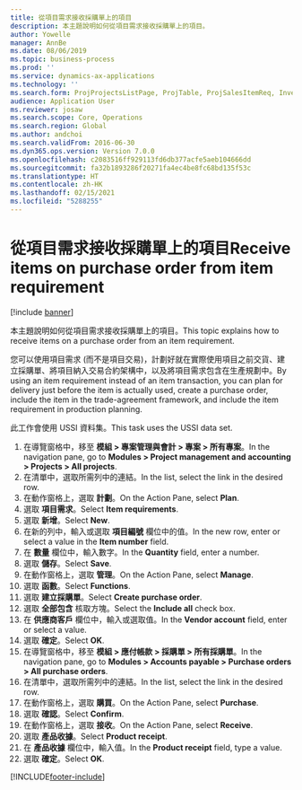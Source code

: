 ```yaml
---
title: 從項目需求接收採購單上的項目
description: 本主題說明如何從項目需求接收採購單上的項目。
author: Yowelle
manager: AnnBe
ms.date: 08/06/2019
ms.topic: business-process
ms.prod: ''
ms.service: dynamics-ax-applications
ms.technology: ''
ms.search.form: ProjProjectsListPage, ProjTable, ProjSalesItemReq, InventItemIdLookupSimple, PurchCreateFromSalesOrder, VendAccountItemLookup, PurchTable, PurchEditLines
audience: Application User
ms.reviewer: josaw
ms.search.scope: Core, Operations
ms.search.region: Global
ms.author: andchoi
ms.search.validFrom: 2016-06-30
ms.dyn365.ops.version: Version 7.0.0
ms.openlocfilehash: c2083516ff929113fd6db377acfe5aeb104666dd
ms.sourcegitcommit: fa32b1893286f20271fa4ec4be8fc68bd135f53c
ms.translationtype: HT
ms.contentlocale: zh-HK
ms.lasthandoff: 02/15/2021
ms.locfileid: "5288255"
---
```

# <a name="receive-items-on-purchase-order-from-item-requirement"></a><span data-ttu-id="3397f-103">從項目需求接收採購單上的項目</span><span class="sxs-lookup"><span data-stu-id="3397f-103">Receive items on purchase order from item requirement</span></span>

[!include [banner](../../includes/banner.md)]

<span data-ttu-id="3397f-104">本主題說明如何從項目需求接收採購單上的項目。</span><span class="sxs-lookup"><span data-stu-id="3397f-104">This topic explains how to receive items on a purchase order from an item requirement.</span></span>

<span data-ttu-id="3397f-105">您可以使用項目需求 (而不是項目交易)，計劃好就在實際使用項目之前交貨、建立採購單、將項目納入交易合約架構中，以及將項目需求包含在生產規劃中。</span><span class="sxs-lookup"><span data-stu-id="3397f-105">By using an item requirement instead of an item transaction, you can plan for delivery just before the item is actually used, create a purchase order, include the item in the trade-agreement framework, and include the item requirement in production planning.</span></span> 

<span data-ttu-id="3397f-106">此工作會使用 USSI 資料集。</span><span class="sxs-lookup"><span data-stu-id="3397f-106">This task uses the USSI data set.</span></span>

1. <span data-ttu-id="3397f-107">在導覽窗格中，移至 **模組 > 專案管理與會計 > 專案 > 所有專案**。</span><span class="sxs-lookup"><span data-stu-id="3397f-107">In the navigation pane, go to **Modules > Project management and accounting > Projects > All projects**.</span></span>
2. <span data-ttu-id="3397f-108">在清單中，選取所需列中的連結。</span><span class="sxs-lookup"><span data-stu-id="3397f-108">In the list, select the link in the desired row.</span></span>
3. <span data-ttu-id="3397f-109">在動作窗格上，選取 **計劃**。</span><span class="sxs-lookup"><span data-stu-id="3397f-109">On the Action Pane, select **Plan**.</span></span>
4. <span data-ttu-id="3397f-110">選取 **項目需求**。</span><span class="sxs-lookup"><span data-stu-id="3397f-110">Select **Item requirements**.</span></span>
5. <span data-ttu-id="3397f-111">選取 **新增**。</span><span class="sxs-lookup"><span data-stu-id="3397f-111">Select **New**.</span></span>
6. <span data-ttu-id="3397f-112">在新的列中，輸入或選取 **項目編號** 欄位中的值。</span><span class="sxs-lookup"><span data-stu-id="3397f-112">In the new row, enter or select a value in the **Item number** field.</span></span>
7. <span data-ttu-id="3397f-113">在 **數量** 欄位中，輸入數字。</span><span class="sxs-lookup"><span data-stu-id="3397f-113">In the **Quantity** field, enter a number.</span></span>
8. <span data-ttu-id="3397f-114">選取 **儲存**。</span><span class="sxs-lookup"><span data-stu-id="3397f-114">Select **Save**.</span></span>
9. <span data-ttu-id="3397f-115">在動作窗格上，選取 **管理**。</span><span class="sxs-lookup"><span data-stu-id="3397f-115">On the Action Pane, select **Manage**.</span></span>
10. <span data-ttu-id="3397f-116">選取 **函數**。</span><span class="sxs-lookup"><span data-stu-id="3397f-116">Select **Functions**.</span></span>
11. <span data-ttu-id="3397f-117">選取 **建立採購單**。</span><span class="sxs-lookup"><span data-stu-id="3397f-117">Select **Create purchase order**.</span></span>
12. <span data-ttu-id="3397f-118">選取 **全部包含** 核取方塊。</span><span class="sxs-lookup"><span data-stu-id="3397f-118">Select the **Include all** check box.</span></span>
13. <span data-ttu-id="3397f-119">在 **供應商客戶** 欄位中，輸入或選取值。</span><span class="sxs-lookup"><span data-stu-id="3397f-119">In the **Vendor account** field, enter or select a value.</span></span>
14. <span data-ttu-id="3397f-120">選取 **確定**。</span><span class="sxs-lookup"><span data-stu-id="3397f-120">Select **OK**.</span></span>
15. <span data-ttu-id="3397f-121">在導覽窗格中，移至 **模組 > 應付帳款 > 採購單 > 所有採購單**。</span><span class="sxs-lookup"><span data-stu-id="3397f-121">In the navigation pane, go to **Modules > Accounts payable > Purchase orders > All purchase orders**.</span></span>
16. <span data-ttu-id="3397f-122">在清單中，選取所需列中的連結。</span><span class="sxs-lookup"><span data-stu-id="3397f-122">In the list, select the link in the desired row.</span></span>
17. <span data-ttu-id="3397f-123">在動作窗格上，選取 **購買**。</span><span class="sxs-lookup"><span data-stu-id="3397f-123">On the Action Pane, select **Purchase**.</span></span>
18. <span data-ttu-id="3397f-124">選取 **確認**。</span><span class="sxs-lookup"><span data-stu-id="3397f-124">Select **Confirm**.</span></span>
19. <span data-ttu-id="3397f-125">在動作窗格上，選取 **接收**。</span><span class="sxs-lookup"><span data-stu-id="3397f-125">On the Action Pane, select **Receive**.</span></span>
20. <span data-ttu-id="3397f-126">選取 **產品收據**。</span><span class="sxs-lookup"><span data-stu-id="3397f-126">Select **Product receipt**.</span></span>
21. <span data-ttu-id="3397f-127">在 **產品收據** 欄位中，輸入值。</span><span class="sxs-lookup"><span data-stu-id="3397f-127">In the **Product receipt** field, type a value.</span></span>
22. <span data-ttu-id="3397f-128">選取 **確定**。</span><span class="sxs-lookup"><span data-stu-id="3397f-128">Select **OK**.</span></span>



[!INCLUDE[footer-include](../../includes/footer-banner.md)]